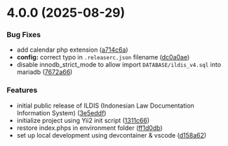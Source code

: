 # 4.0.0 (2025-08-29)


### Bug Fixes

* add calendar php extension ([a714c6a](https://github.com/bphndigitalservice/ildis/commit/a714c6aa18242b6fbe860a2fac5aaff2441ff42c))
* **config:** correct typo in `.releaserc.json` filename ([dc0a0ae](https://github.com/bphndigitalservice/ildis/commit/dc0a0aea67631c0caa761c89baf5cb77161ea561))
* disable innodb_strict_mode to allow import `DATABASE/ildis_v4.sql` into mariadb ([7672a66](https://github.com/bphndigitalservice/ildis/commit/7672a665d344d586df1556774129581696562c01))


### Features

* initial public release of ILDIS (Indonesian Law Documentation Information System) ([3e5eddf](https://github.com/bphndigitalservice/ildis/commit/3e5eddf617de1d9ae9cb5daf0591a09304f5c8a4))
* initialize project using Yii2 init script ([1311c66](https://github.com/bphndigitalservice/ildis/commit/1311c66347a424b4b01cfd746aabdeaa04a1b1ab))
* restore index.phps in environment folder ([ff1d0db](https://github.com/bphndigitalservice/ildis/commit/ff1d0dbe61b640a7ff864d0c0f3f1a1d832e8edf))
* set up local development using devcontainer & vscode ([d158a62](https://github.com/bphndigitalservice/ildis/commit/d158a6228b13d1b387270f4568d7f4fba292c46e))
